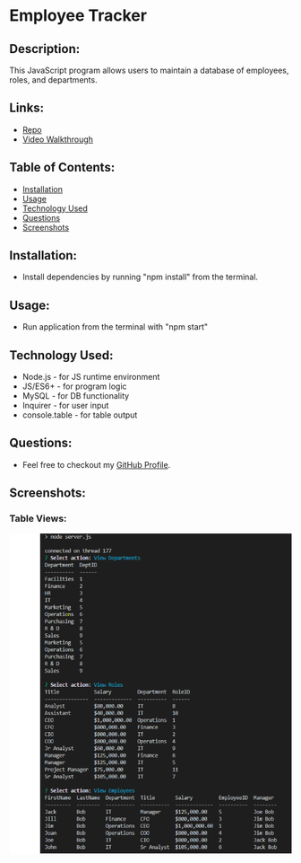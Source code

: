 # Employee Tracker

  ## Description:
  This JavaScript program allows users to maintain a database of employees, roles, and departments.

  ## Links:
  * [Repo](https://github.com/locutusOO1/employee_tracker)
  * [Video Walkthrough](https://drive.google.com/file/d/14BWtv0EO2A6YhpcVEi04tcGsqzqfcXTr/view)

  ## Table of Contents:
  * [Installation](#installation)
  * [Usage](#usage)
  * [Technology Used](#technology-used)
  * [Questions](#questions)
  * [Screenshots](#screenshots)

  ## Installation:
  * Install dependencies by running "npm install" from the terminal.
  
  ## Usage:
  * Run application from the terminal with "npm start"

  ## Technology Used:
  * Node.js - for JS runtime environment
  * JS/ES6+ - for program logic
  * MySQL - for DB functionality
  * Inquirer - for user input
  * console.table - for table output

  ## Questions:
  * Feel free to checkout my [GitHub Profile](https://github.com/locutusOO1).

  ## Screenshots:
  ### Table Views:

  ![Screenshot of Table Views](Assets/images/tables.png)
